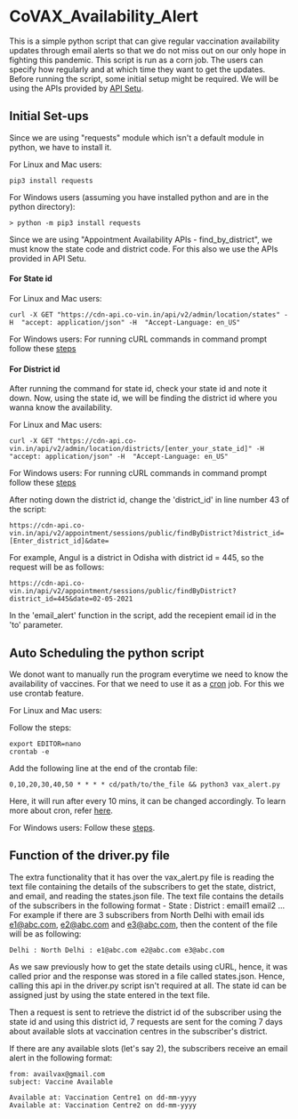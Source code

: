 # CoVAX_Availability_Alert
This is a simple python script that can give regular vaccination availability updates through email alerts so that we do not miss out on our only hope in fighting this pandemic. This script is run as a corn job. The users can specify how regularly and at which time they want to get the updates. Before running the script, some initial setup might be required. We will be using the APIs provided by [API Setu](https://apisetu.gov.in/public/marketplace/api/cowin). 

## Initial Set-ups
Since we are using "requests" module which isn't a default module in python, we have to install it.

For Linux and Mac users:

    pip3 install requests
    
For Windows users (assuming you have installed python and are in the python directory):

    > python -m pip3 install requests
    
Since we are using "Appointment Availability APIs - find_by_district", we must know the state code and district code. For this also we use the APIs provided in API Setu.

#### For State id
For Linux and Mac users:

    curl -X GET "https://cdn-api.co-vin.in/api/v2/admin/location/states" -H  "accept: application/json" -H  "Accept-Language: en_US"
    
For Windows users:
  For running cURL commands in command prompt follow these [steps](https://stackoverflow.com/questions/2710748/run-curl-commands-from-windows-console)
  
#### For District id
After running the command for state id, check your state id and note it down.
Now, using the state id, we will be finding the district id where you wanna know the availability.

For Linux and Mac users:

    curl -X GET "https://cdn-api.co-vin.in/api/v2/admin/location/districts/[enter_your_state_id]" -H  "accept: application/json" -H  "Accept-Language: en_US"
    
For Windows users:
  For running cURL commands in command prompt follow these [steps](https://stackoverflow.com/questions/2710748/run-curl-commands-from-windows-console)   
    
After noting down the district id, change the 'district_id' in line number 43 of the script:

    https://cdn-api.co-vin.in/api/v2/appointment/sessions/public/findByDistrict?district_id=[Enter_district_id]&date=
    
For example, Angul is a district in Odisha with district id = 445, so the request will be as follows:

    https://cdn-api.co-vin.in/api/v2/appointment/sessions/public/findByDistrict?district_id=445&date=02-05-2021
    
In the 'email_alert' function in the script, add the recepient email id in the 'to' parameter.

## Auto Scheduling the python script
We donot want to manually run the program everytime we need to know the availability of vaccines. For that we need to use it as a [cron](https://www.google.com/url?sa=t&rct=j&q=&esrc=s&source=web&cd=&cad=rja&uact=8&ved=2ahUKEwjq7NHFtKvwAhU7xzgGHX0OAkgQmhMwHHoECD4QAg&url=https%3A%2F%2Fen.wikipedia.org%2Fwiki%2FCron&usg=AOvVaw0wfcpwkKkcbyApDzmGV-rD) job. For this we use crontab feature.

For Linux and Mac users:

Follow the steps:

    export EDITOR=nano
    crontab -e
    
Add the following line at the end of the crontab file:
    
    0,10,20,30,40,50 * * * * cd/path/to/the_file && python3 vax_alert.py
    
Here, it will run after every 10 mins, it can be changed accordingly. To learn more about cron, refer [here](https://crontab.guru/crontab.5.html).

For Windows users:
Follow these [steps](https://datatofish.com/python-script-windows-scheduler/).

## Function of the driver.py file
The extra functionality that it has over the vax_alert.py file is reading the text file containing the details of the subscribers to get the state, district, and email, and reading the states.json file.
The text file contains the details of the subscribers in the following format - State : District : email1 email2 ... For example if there are 3 subscribers from North Delhi with email ids e1@abc.com, e2@abc.com and e3@abc.com, then the content of the file will be as following:

    Delhi : North Delhi : e1@abc.com e2@abc.com e3@abc.com

As we saw previously how to get the state details using cURL, hence, it was called prior and the response was stored in a file called states.json. Hence, calling this api in the driver.py script isn't required at all. The state id can be assigned just by using the state entered in the text file.

Then a request is sent to retrieve the district id of the subscriber using the state id and using this district id, 7 requests are sent for the coming 7 days about available slots at vaccination centres in the subscriber's district.

If there are any available slots (let's say 2), the subscribers receive an email alert in the following format:

    from: availvax@gmail.com
    subject: Vaccine Available

    Available at: Vaccination Centre1 on dd-mm-yyyy
    Available at: Vaccination Centre2 on dd-mm-yyyy
